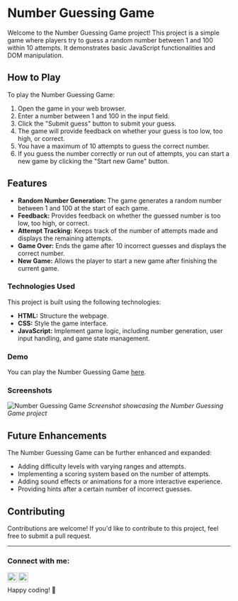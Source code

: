 # Number Guessing Game

Welcome to the Number Guessing Game project! This project is a simple game where players try to guess a random number between 1 and 100 within 10 attempts. It demonstrates basic JavaScript functionalities and DOM manipulation.

## How to Play
To play the Number Guessing Game:
1. Open the game in your web browser.
2. Enter a number between 1 and 100 in the input field.
3. Click the "Submit guess" button to submit your guess.
4. The game will provide feedback on whether your guess is too low, too high, or correct.
5. You have a maximum of 10 attempts to guess the correct number.
6. If you guess the number correctly or run out of attempts, you can start a new game by clicking the "Start new Game" button.

## Features

- **Random Number Generation:** The game generates a random number between 1 and 100 at the start of each game.
- **Feedback:** Provides feedback on whether the guessed number is too low, too high, or correct.
- **Attempt Tracking:** Keeps track of the number of attempts made and displays the remaining attempts.
- **Game Over:** Ends the game after 10 incorrect guesses and displays the correct number.
- **New Game:** Allows the player to start a new game after finishing the current game.

### Technologies Used

This project is built using the following technologies:

- **HTML:** Structure the webpage.
- **CSS:** Style the game interface.
- **JavaScript:** Implement game logic, including number generation, user input handling, and game state management.

### Demo

You can play the Number Guessing Game [here](https://rahulrwt05.github.io/GuessNumberGame/).

### Screenshots

![Number Guessing Game](https://github.com/rahulrwt05/GuessNumberGame/blob/main/images/number_guessing_game.png)
*Screenshot showcasing the Number Guessing Game project*

## Future Enhancements

The Number Guessing Game can be further enhanced and expanded:
- Adding difficulty levels with varying ranges and attempts.
- Implementing a scoring system based on the number of attempts.
- Adding sound effects or animations for a more interactive experience.
- Providing hints after a certain number of incorrect guesses.

## Contributing

Contributions are welcome! If you'd like to contribute to this project, feel free to submit a pull request.

---

### Connect with me:

[<img align="left" alt="Website" width="22px" src="https://img.icons8.com/?size=512&id=n9d0Hm43JCPK&format=png" />][website]
[<img align="left" alt="LinkedIn" width="22px" src="https://raw.githubusercontent.com/rahuldkjain/github-profile-readme-generator/master/src/images/icons/Social/linked-in-alt.svg" />][linkedin]

<br />

[website]: https://rahulrwt05.vercel.app/
[linkedin]: https://www.linkedin.com/in/rahulrwt05/

Happy coding! 🚀
